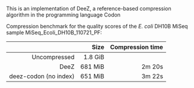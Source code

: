 This is an implementation of DeeZ, a reference-based compression algorithm in the programming language Codon

Compression benchmark for the quality scores of the *E. coli* DH10B MiSeq sample MiSeq_Ecoli_DH10B_110721_PF:

|                       | Size        | Compression time |
| --------------------: | ----------: | ---------------: |
| Uncompressed          | 1.8 GiB     |                  |
| DeeZ                  | 681 MiB     | 2m 20s           |
| deez-codon (no index) | 651 MiB     | 3m 22s           |
